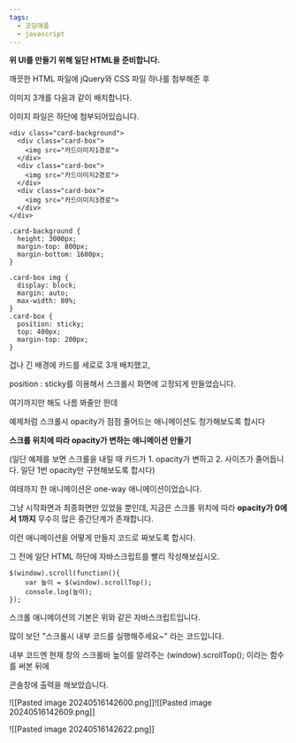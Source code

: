```yaml
---
tags:
  - 코딩애플
  - javascript
---
```

**위 UI를 만들기 위해 일단 HTML을 준비합니다.** 

깨끗한 HTML 파일에 jQuery와 CSS 파일 하나를 첨부해준 후

이미지 3개를 다음과 같이 배치합니다.

이미지 파일은 하단에 첨부되어있습니다. 

```
<div class="card-background">
  <div class="card-box">
    <img src="카드이미지1경로">
  </div>
  <div class="card-box">
    <img src="카드이미지2경로">
  </div>
  <div class="card-box">
    <img src="카드이미지3경로">
  </div>
</div>
```

```
.card-background {
  height: 3000px;
  margin-top: 800px;
  margin-bottom: 1600px;
}

.card-box img {
  display: block;
  margin: auto;
  max-width: 80%;
}
.card-box {
  position: sticky;
  top: 400px;
  margin-top: 200px;
}
```

겁나 긴 배경에 카드를 세로로 3개 배치했고, 

position : sticky를 이용해서 스크롤시 화면에 고정되게 만들었습니다. 

여기까지만 해도 나름 봐줄만 한데

예제처럼 스크롤시 opacity가 점점 줄어드는 애니메이션도 첨가해보도록 합시다


**스크롤 위치에 따라 opacity가 변하는 애니메이션 만들기**

(일단 예제를 보면 스크롤을 내릴 때 카드가 1. opacity가 변하고 2. 사이즈가 줄어듭니다. 일단 1번 opacity만 구현해보도록 합시다)

여태까지 한 애니메이션은 one-way 애니메이션이었습니다. 

그냥 시작화면과 최종화면만 있었을 뿐인데, 지금은 스크롤 위치에 따라 **opacity가 0에서 1까지** 무수히 많은 중간단계가 존재합니다. 

이런 애니메이션을 어떻게 만들지 코드로 짜보도록 합시다. 

그 전에 일단 HTML 하단에 자바스크립트를 빨리 작성해보십시오. 

```
$(window).scroll(function(){
    var 높이 = $(window).scrollTop();
    console.log(높이);
});
```

스크롤 애니메이션의 기본은 위와 같은 자바스크립트입니다. 

많이 보던 "스크롤시 내부 코드를 실행해주세요~" 라는 코드입니다. 

내부 코드엔 현재 창의 스크롤바 높이를 알려주는 (window).scrollTop(); 이라는 함수를 써본 뒤에

콘솔창에 출력을 해보았습니다.

![[Pasted image 20240516142600.png]]![[Pasted image 20240516142609.png]]

![[Pasted image 20240516142622.png]]
